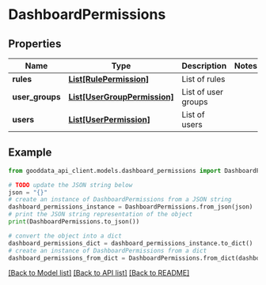 # DashboardPermissions


## Properties

Name | Type | Description | Notes
------------ | ------------- | ------------- | -------------
**rules** | [**List[RulePermission]**](RulePermission.md) | List of rules | 
**user_groups** | [**List[UserGroupPermission]**](UserGroupPermission.md) | List of user groups | 
**users** | [**List[UserPermission]**](UserPermission.md) | List of users | 

## Example

```python
from gooddata_api_client.models.dashboard_permissions import DashboardPermissions

# TODO update the JSON string below
json = "{}"
# create an instance of DashboardPermissions from a JSON string
dashboard_permissions_instance = DashboardPermissions.from_json(json)
# print the JSON string representation of the object
print(DashboardPermissions.to_json())

# convert the object into a dict
dashboard_permissions_dict = dashboard_permissions_instance.to_dict()
# create an instance of DashboardPermissions from a dict
dashboard_permissions_from_dict = DashboardPermissions.from_dict(dashboard_permissions_dict)
```
[[Back to Model list]](../README.md#documentation-for-models) [[Back to API list]](../README.md#documentation-for-api-endpoints) [[Back to README]](../README.md)


